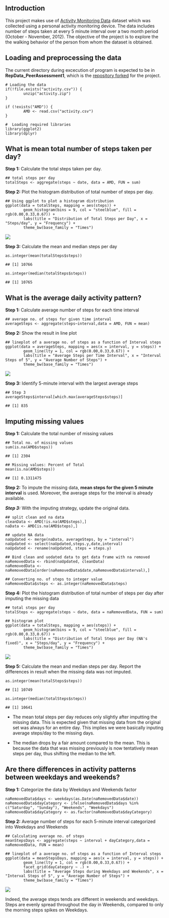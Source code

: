 Introduction
------------

This project makes use of [Activity Monitoring
Data](https://d396qusza40orc.cloudfront.net/repdata%2Fdata%2Factivity.zip)
dataset which was collected using a personal activity monitoring device.
The data includes number of steps taken at every 5 minute interval over
a two month period (October - November, 2012). The objective of the
project is to explore the the walking behavior of the person from whom
the dataset is obtained.

Loading and preprocessing the data
----------------------------------

The current directory during excecution of program is expected to be in
**RepData\_PeerAssessment1**, which is the [repository
forked](https://github.com/rdpeng/RepData_PeerAssessment1) for the
project.

    # Loading the data
    if(!file.exists("activity.csv")) {
            unzip("activity.zip")
    }

    if (!exists("AMD")) {
            AMD <- read.csv("activity.csv")
    }

    #  Loading required libraries
    library(ggplot2)
    library(dplyr)

What is mean total number of steps taken per day?
-------------------------------------------------

**Step 1:** Calculate the total steps taken per day.

    ## total steps per day
    totalSteps <- aggregate(steps ~ date, data = AMD, FUN = sum)

**Step 2:** Plot the histogram distribution of total number of steps per
day.

    ## Using ggplot to plot a histogram distribution
    ggplot(data = totalSteps, mapping = aes(steps)) +
            geom_histogram(bins = 9, col = "steelblue", fill = rgb(0.00,0.33,0.67)) + 
            labs(title = "Distribution of Total Steps per Day", x = "Steps/day", y = "Frequency") +
            theme_bw(base_family = "Times")

![](PA1_template_files/figure-markdown_strict/histogram1-1.png)

**Step 3:** Calculate the mean and median steps per day

    as.integer(mean(totalSteps$steps))

    ## [1] 10766

    as.integer(median(totalSteps$steps))

    ## [1] 10765

What is the average daily activity pattern?
-------------------------------------------

**Step 1:** Calculate average number of steps for each time interval

    ## average no. of steps for given time interval
    averageSteps <- aggregate(steps~interval,data = AMD, FUN = mean)

**Step 2:** Show the result in line plot

    ## lineplot of a average no. of steps as a function of Interval steps
    ggplot(data = averageSteps, mapping = aes(x = interval, y = steps)) +
            geom_line(lty = 1, col = rgb(0.00,0.33,0.67)) + 
            labs(title = "Average Steps per Time Interval", x = "Interval Steps of 5", y = "Average Number of Steps") +
            theme_bw(base_family = "Times")

![](PA1_template_files/figure-markdown_strict/linePlot1-1.png)

**Step 3:** Identify 5-minute interval with the largest average steps

    ## Step 3
    averageSteps$interval[which.max(averageSteps$steps)]

    ## [1] 835

Imputing missing values
-----------------------

**Step 1:** Calculate the total number of missing values

    ## Total no. of missing values
    sum(is.na(AMD$steps))

    ## [1] 2304

    ## Missing values: Percent of Total
    mean(is.na(AMD$steps))

    ## [1] 0.1311475

**Step 2:** To impute the missing data, **mean steps for the given 5
minute interval** is used. Moreover, the average steps for the interval
is already available.

***Step 3:*** With the imputing strategy, update the original data.

    ## split clean and na data
    cleanData <- AMD[!is.na(AMD$steps),]
    naData <- AMD[is.na(AMD$steps),]

    ## update NA data
    naUpdated <- merge(naData, averageSteps, by = "interval")
    naUpdated <- select(naUpdated,steps.y,date,interval)
    naUpdated <- rename(naUpdated, steps = steps.y)

    ## Bind clean and uodated data to get data frame with na removed
    naRemovedData <- rbind(naUpdated, cleanData)
    naRemovedData <- naRemovedData[order(naRemovedData$date,naRemovedData$interval),]

    ## Converting no. of steps to integer value
    naRemovedData$steps <- as.integer(naRemovedData$steps)

**Step 4:** Plot the histogram distribution of total number of steps per
day after imputing the missing data

    ## total steps per day
    totalSteps <- aggregate(steps ~ date, data = naRemovedData, FUN = sum)

    ## histogram plot
    ggplot(data = totalSteps, mapping = aes(steps)) +
            geom_histogram(bins = 9, col = "steelblue", fill = rgb(0.00,0.33,0.67)) + 
            labs(title = "Distribution of Total Steps per Day (NA's fixed)", x = "Steps/day", y = "Frequency") +
            theme_bw(base_family = "Times")

![](PA1_template_files/figure-markdown_strict/totalStepsPerDay2-1.png)

**Step 5:** Calculate the mean and median steps per day. Report the
differences in result when the missing data was not imputed.

    as.integer(mean(totalSteps$steps))

    ## [1] 10749

    as.integer(median(totalSteps$steps))

    ## [1] 10641

-   The mean total steps per day reduces only slightly after imputting
    the missing data. This is expected given that missing data from the
    original set was always for an entire day. This implies we were
    basically inputing average steps/day to the missing days.

-   The median drops by a fair amount compared to the mean. This is
    because the data that was missing previously is now tentatively mean
    steps per day, thus shifting the median to the left.

Are there differences in activity patterns between weekdays and weekends?
-------------------------------------------------------------------------

**Step 1:** Categorize the data by Weekdays and Weekends factor

    naRemovedData$days <- weekdays(as.Date(naRemovedData$date))
    naRemovedData$dayCategory <- ifelse(naRemovedData$days %in% c("Saturday", "Sunday"), "Weekends", "Weekdays")
    naRemovedData$dayCategory <- as.factor(naRemovedData$dayCategory)

**Step 2:** Average number of steps for each 5-minute interval
categorized into Weekdays and Weekends

    ## Calculating average no. of steps
    meanStepsDays <- aggregate(steps ~ interval + dayCategory,data = naRemovedData, FUN = mean)

    ## lineplot of a average no. of steps as a function of Interval steps
    ggplot(data = meanStepsDays, mapping = aes(x = interval, y = steps)) +
            geom_line(lty = 1, col = rgb(0.00,0.33,0.67)) +
            facet_grid(dayCategory ~ .) +
            labs(title = "Average Steps during Weekdays and Weekends", x = "Interval Steps of 5", y = "Average Number of Steps") +
            theme_bw(base_family = "Times")

![](PA1_template_files/figure-markdown_strict/linePlot2-1.png)

Indeed, the average steps tends are different in weekends and weekdays.
Steps are evenly spread throughout the day in Weekends, compared to only
the morning steps spikes on Weekdays.
